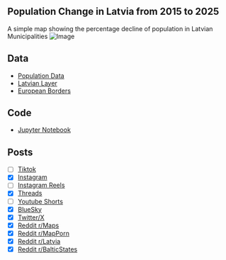 ## Population Change in Latvia from 2015 to 2025
A simple map showing the percentage decline of population in Latvian Municipalities
![Image](https://drive.google.com/uc?export=view&id=1FvbLimLs3ZM0ixCLNtj6E2MvmB66LSBO)

## Data
* [Population Data](https://data.stat.gov.lv/pxweb/en/OSP_PUB/START__POP__IR__IRE/IRE031/table/tableViewLayout1/)
* [Latvian Layer](https://gis.lgia.gov.lv/arcgis/rest/services/KP_OVERLAYS/Robezas/FeatureServer/9)
* [European Borders](https://ec.europa.eu/eurostat/web/gisco/geodata/administrative-units/countries)

## Code
* [Jupyter Notebook](FormatData.ipynb)

## Posts
- [ ] [Tiktok]()
- [x] [Instagram](https://www.instagram.com/p/DLIJ2oUxZok/)
- [ ] [Instagram Reels]()
- [x] [Threads](https://www.threads.com/@vinemapper/post/DLIJ3HFxFWM)
- [ ] [Youtube Shorts]()
- [x] [BlueSky](https://bsky.app/profile/vinemapper.bsky.social/post/3ls2dn53k5c2o)
- [x] [Twitter/X](https://x.com/VineMapper/status/1936081645041602659)
- [x] [Reddit r/Maps](https://www.reddit.com/r/Maps/comments/1lg6mtn/percent_change_in_population_by_latvian/)
- [x] [Reddit r/MapPorn](https://www.reddit.com/r/MapPorn/comments/1lg6mr5/percent_change_in_population_by_latvian/)
- [x] [Reddit r/Latvia](https://www.reddit.com/r/latvia/comments/1lg6ovi/percent_change_in_population_by_latvian/)
- [x] [Reddit r/BalticStates](https://www.reddit.com/r/BalticStates/comments/1lg6ymg/percent_change_in_population_by_latvian/)
